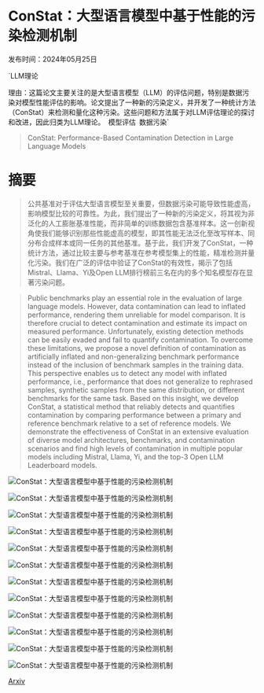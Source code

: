 # ConStat：大型语言模型中基于性能的污染检测机制

发布时间：2024年05月25日

`LLM理论

理由：这篇论文主要关注的是大型语言模型（LLM）的评估问题，特别是数据污染对模型性能评估的影响。论文提出了一种新的污染定义，并开发了一种统计方法（ConStat）来检测和量化这种污染。这些问题和方法属于对LLM评估理论的探讨和改进，因此归类为LLM理论。` `模型评估` `数据污染`

> ConStat: Performance-Based Contamination Detection in Large Language Models

# 摘要

> 公共基准对于评估大型语言模型至关重要，但数据污染可能导致性能虚高，影响模型比较的可靠性。为此，我们提出了一种新的污染定义，将其视为非泛化的人工膨胀基准性能，而非简单的训练数据包含基准样本。这一创新视角使我们能够识别那些性能虚高的模型，即其性能无法泛化至改写样本、同分布合成样本或同一任务的其他基准。基于此，我们开发了ConStat，一种统计方法，通过比较主要与参考基准在参考模型集上的性能，精准检测并量化污染。我们在广泛的评估中验证了ConStat的有效性，揭示了包括Mistral、Llama、Yi及Open LLM排行榜前三名在内的多个知名模型存在显著污染问题。

> Public benchmarks play an essential role in the evaluation of large language models. However, data contamination can lead to inflated performance, rendering them unreliable for model comparison. It is therefore crucial to detect contamination and estimate its impact on measured performance. Unfortunately, existing detection methods can be easily evaded and fail to quantify contamination. To overcome these limitations, we propose a novel definition of contamination as artificially inflated and non-generalizing benchmark performance instead of the inclusion of benchmark samples in the training data. This perspective enables us to detect any model with inflated performance, i.e., performance that does not generalize to rephrased samples, synthetic samples from the same distribution, or different benchmarks for the same task. Based on this insight, we develop ConStat, a statistical method that reliably detects and quantifies contamination by comparing performance between a primary and reference benchmark relative to a set of reference models. We demonstrate the effectiveness of ConStat in an extensive evaluation of diverse model architectures, benchmarks, and contamination scenarios and find high levels of contamination in multiple popular models including Mistral, Llama, Yi, and the top-3 Open LLM Leaderboard models.

![ConStat：大型语言模型中基于性能的污染检测机制](../../../paper_images/2405.16281/devil.png)

![ConStat：大型语言模型中基于性能的污染检测机制](../../../paper_images/2405.16281/smile.png)

![ConStat：大型语言模型中基于性能的污染检测机制](../../../paper_images/2405.16281/x1.png)

![ConStat：大型语言模型中基于性能的污染检测机制](../../../paper_images/2405.16281/warning.png)

![ConStat：大型语言模型中基于性能的污染检测机制](../../../paper_images/2405.16281/allok.png)

![ConStat：大型语言模型中基于性能的污染检测机制](../../../paper_images/2405.16281/x2.png)

![ConStat：大型语言模型中基于性能的污染检测机制](../../../paper_images/2405.16281/x3.png)

![ConStat：大型语言模型中基于性能的污染检测机制](../../../paper_images/2405.16281/x4.png)

![ConStat：大型语言模型中基于性能的污染检测机制](../../../paper_images/2405.16281/x5.png)

![ConStat：大型语言模型中基于性能的污染检测机制](../../../paper_images/2405.16281/x6.png)

![ConStat：大型语言模型中基于性能的污染检测机制](../../../paper_images/2405.16281/x7.png)

![ConStat：大型语言模型中基于性能的污染检测机制](../../../paper_images/2405.16281/x8.png)

[Arxiv](https://arxiv.org/abs/2405.16281)